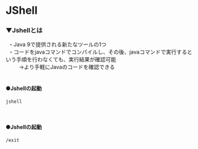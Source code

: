 # JShell

### ▼Jshellとは<br>
&ensp;・Java 9で提供される新たなツールの1つ<br>
&ensp;・コードをjavaコマンドでコンパイルし、その後、javaコマンドで実行するという手順を行わなくても、実行結果が確認可能<br>
&ensp;　　→より手軽にJavaのコードを確認できる<br>
<br>


#### ●Jshellの起動<br>
```shell
jshell
```
<br>

#### ●Jshellの起動<br>
```shell
/exit
```
<br>
